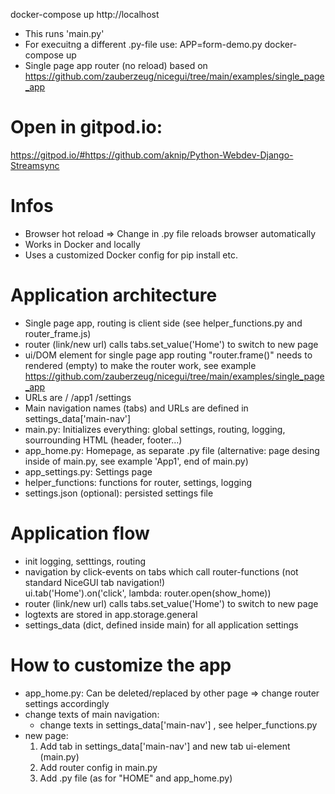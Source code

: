 
docker-compose up
http://localhost

- This runs 'main.py'
- For execuitng a different .py-file use: APP=form-demo.py docker-compose up
- Single page app router (no reload) based on https://github.com/zauberzeug/nicegui/tree/main/examples/single_page_app 

# Open in gitpod.io:
https://gitpod.io/#https://github.com/aknip/Python-Webdev-Django-Streamsync



# Infos
- Browser hot reload => Change in .py file reloads browser automatically
- Works in Docker and locally
- Uses a customized Docker config for pip install etc.


# Application architecture
- Single page app, routing is client side (see helper_functions.py and router_frame.js)
- router (link/new url) calls tabs.set_value('Home') to switch to new page
- ui/DOM element for single page app routing "router.frame()" needs to rendered (empty) to make the router work, see example https://github.com/zauberzeug/nicegui/tree/main/examples/single_page_app   
- URLs are 
    /
    /app1
    /settings
- Main navigation names (tabs) and URLs are defined in settings_data['main-nav']    
- main.py: Initializes everything: global settings, routing, logging, sourrounding HTML (header, footer...)
- app_home.py: Homepage, as separate .py file (alternative: page desing inside of main.py, see example 'App1', end of main.py)
- app_settings.py: Settings page
- helper_functions: functions for router, settings, logging
- settings.json (optional): persisted settings file

# Application flow
- init logging, setttings, routing
- navigation by click-events on tabs which call router-functions (not standard NiceGUI tab navigation!)  
    ui.tab('Home').on('click', lambda: router.open(show_home)) 
- router (link/new url) calls tabs.set_value('Home') to switch to new page
- logtexts are stored in app.storage.general
- settings_data (dict, defined inside main) for all application settings

# How to customize the app
- app_home.py: Can be deleted/replaced by other page => change router settings accordingly
- change texts of main navigation:
    - change texts in settings_data['main-nav'] , see helper_functions.py
- new page: 
    1. Add tab in settings_data['main-nav'] and new tab ui-element (main.py)
    2. Add router config in main.py 
    2. Add .py file (as for "HOME" and app_home.py)


